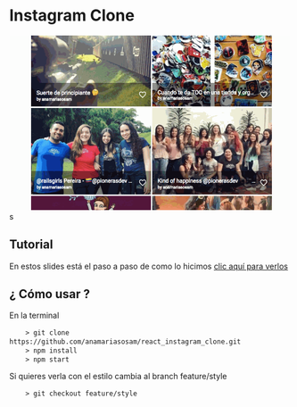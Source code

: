 # Instagram Clone

![instagram clone demo](https://raw.githubusercontent.com/anamariasosam/react_instagram_clone/master/demo.gif)
s

## Tutorial
En estos slides está el paso a paso de como lo hicimos [clic aquí para verlos](https://goo.gl/pz4hAV)

## ¿ Cómo usar ?
En la terminal

```
	> git clone https://github.com/anamariasosam/react_instagram_clone.git
	> npm install
	> npm start
```

Si quieres verla con el estilo cambia al branch feature/style
```
	> git checkout feature/style
```
